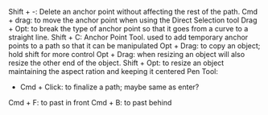 Shift + -:  Delete an anchor point without affecting the rest of the path.
Cmd + drag: to move the anchor point when using the Direct Selection tool
Drag + Opt: to break the type of anchor point so that it goes from a curve to a straight line.
Shift + C: Anchor Point Tool. used to add temporary anchor points to a path so that it can be manipulated
Opt + Drag: to copy an object; hold shift for more control
Opt + Drag: when resizing an object will also resize the other end of the object.
Shift + Opt: to resize an object maintaining the aspect ration and keeping it centered
Pen Tool:
- Cmd + Click: to finalize a path; maybe same as enter?

Cmd + F: to past in front
Cmd + B: to past behind